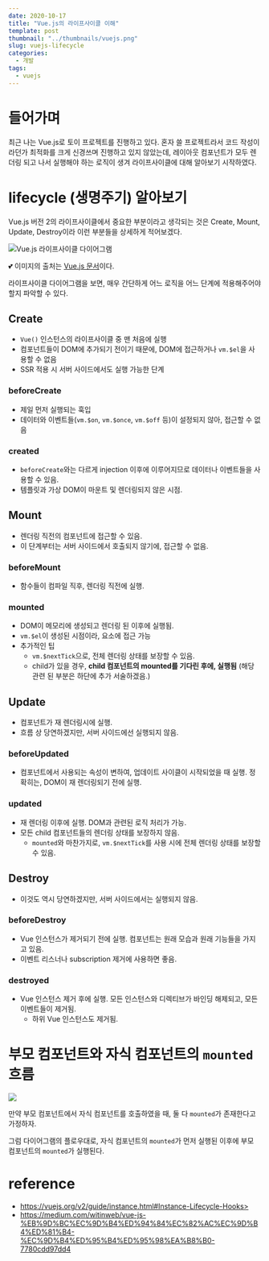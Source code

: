 ```yaml
---
date: 2020-10-17
title: "Vue.js의 라이프사이클 이해"
template: post
thumbnail: "../thumbnails/vuejs.png"
slug: vuejs-lifecycle
categories:
  - 개발
tags:
  - vuejs
---
```


# 들어가며

최근 나는 Vue.js로 토이 프로젝트를 진행하고 있다. 혼자 쓸 프로젝트라서 코드 작성이라던가 최적화를 크게 신경쓰며 진행하고 있지 않았는데, 레이아웃 컴포넌트가 모두 렌더링 되고 나서 실행해야 하는 로직이 생겨 라이프사이클에 대해 알아보기 시작하였다. 

# lifecycle (생명주기) 알아보기

Vue.js 버전 2의 라이프사이클에서 중요한 부분이라고 생각되는 것은 Create, Mount, Update, Destroy이라 이런 부분들을 상세하게 적어보겠다.

![Vue.js 라이프사이클 다이어그램](../images/2020-10-17-19-39-43.png)

💕 이미지의 출처는 [Vue.js 문서](https://kr.vuejs.org/v2/guide/instance.html#%EB%9D%BC%EC%9D%B4%ED%94%84%EC%82%AC%EC%9D%B4%ED%81%B4-%EB%8B%A4%EC%9D%B4%EC%96%B4%EA%B7%B8%EB%9E%A8)이다.

라이프사이클 다이어그램을 보면, 매우 간단하게 어느 로직을 어느 단계에 적용해주어야 할지 파악할 수 있다.

## Create

- `Vue()` 인스턴스의 라이프사이클 중 맨 처음에 실행
- 컴포넌트들이 DOM에 추가되기 전이기 때문에, DOM에 접근하거나 `vm.$el`을 사용할 수 없음
- SSR 적용 시 서버 사이드에서도 실행 가능한 단계

### beforeCreate

- 제일 먼저 실행되는 훅입
- 데이터와 이벤트들(`vm.$on`, `vm.$once`, `vm.$off` 등)이 설정되지 않아, 접근할 수 없음

### created

- `beforeCreate`와는 다르게 injection 이후에 이루어지므로 데이터나 이벤트들을 사용할 수 있음.
- 템플릿과 가상 DOM이 마운트 및 렌더링되지 않은 시점.

## Mount

- 렌더링 직전의 컴포넌트에 접근할 수 있음.
- 이 단계부터는 서버 사이드에서 호출되지 않기에, 접근할 수 없음.

### beforeMount

- 함수들이 컴파일 직후, 렌더링 직전에 실행.

### mounted

- DOM이 메모리에 생성되고 렌더링 된 이후에 실행됨.
- `vm.$el`이 생성된 시점이라, 요소에 접근 가능
- 추가적인 팁
  - `vm.$nextTick`으로, 전체 렌더링 상태를 보장할 수 있음.
  - child가 있을 경우, **child 컴포넌트의 mounted를 기다린 후에, 실행됨** (해당 관련 된 부분은 하단에 추가 서술하겠음.)

## Update

- 컴포넌트가 재 렌더링시에 실행.
- 흐름 상 당연하겠지만, 서버 사이드에선 실행되지 않음.

### beforeUpdated

- 컴포넌트에서 사용되는 속성이 변하여, 업데이트 사이클이 시작되었을 때 실행. 정확히는, DOM이 재 렌더링되기 전에 실행.

### updated

- 재 렌더링 이후에 실행. DOM과 관련된 로직 처리가 가능.
- 모든 child 컴포넌트들의 렌더링 상태를 보장하지 않음.
  - `mounted`와 마찬가지로, `vm.$nextTick`를 사용 시에 전체 렌더링 상태를 보장할 수 있음.

## Destroy

- 이것도 역시 당연하겠지만, 서버 사이드에서는 실행되지 않음.

### beforeDestroy

- Vue 인스턴스가 제거되기 전에 실행. 컴포넌트는 원래 모습과 원래 기능들을 가지고 있음.
- 이벤트 리스너나 subscription 제거에 사용하면 좋음.

### destroyed

- Vue 인스턴스 제거 후에 실행. 모든 인스턴스와 디렉티브가 바인딩 해제되고, 모든 이벤트들이 제거됨.
  - 하위 Vue 인스턴스도 제거됨.


# 부모 컴포넌트와 자식 컴포넌트의 `mounted` 흐름

![](../images/999F79345BC7579416.png)

만약 부모 컴포넌트에서 자식 컴포넌트를 호출하였을 때, 둘 다 `mounted`가 존재한다고 가정하자.

그럼 다이어그램의 플로우대로, 자식 컴포넌트의 `mounted`가 먼저 실행된 이후에 부모 컴포넌트의 `mounted`가 실행된다.

# reference

- https://vuejs.org/v2/guide/instance.html#Instance-Lifecycle-Hooks>
- https://medium.com/witinweb/vue-js-%EB%9D%BC%EC%9D%B4%ED%94%84%EC%82%AC%EC%9D%B4%ED%81%B4-%EC%9D%B4%ED%95%B4%ED%95%98%EA%B8%B0-7780cdd97dd4
